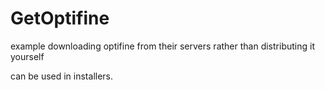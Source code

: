 # GetOptifine

example downloading optifine from their servers rather than distributing it yourself

can be used in installers.